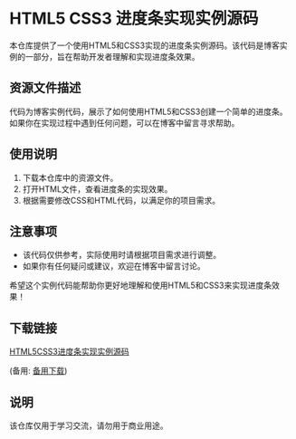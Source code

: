 # HTML5 CSS3 进度条实现实例源码

本仓库提供了一个使用HTML5和CSS3实现的进度条实例源码。该代码是博客实例的一部分，旨在帮助开发者理解和实现进度条效果。

## 资源文件描述

代码为博客实例代码，展示了如何使用HTML5和CSS3创建一个简单的进度条。如果你在实现过程中遇到任何问题，可以在博客中留言寻求帮助。

## 使用说明

1. 下载本仓库中的资源文件。
2. 打开HTML文件，查看进度条的实现效果。
3. 根据需要修改CSS和HTML代码，以满足你的项目需求。

## 注意事项

- 该代码仅供参考，实际使用时请根据项目需求进行调整。
- 如果你有任何疑问或建议，欢迎在博客中留言讨论。

希望这个实例代码能帮助你更好地理解和使用HTML5和CSS3来实现进度条效果！

## 下载链接
[HTML5CSS3进度条实现实例源码](https://pan.quark.cn/s/c1a9fab381c6) 

(备用: [备用下载](https://pan.baidu.com/s/1zV01vfAviyVTxbuUqHWXrA?pwd=1234))

## 说明

该仓库仅用于学习交流，请勿用于商业用途。
